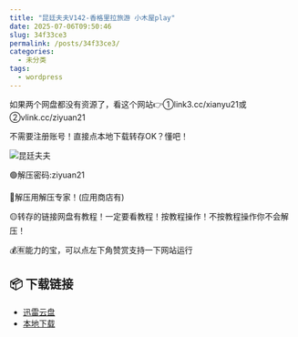 ```yaml
---
title: "昆廷夫夫V142-香格里拉旅游 小木屋play"
date: 2025-07-06T09:50:46
slug: 34f33ce3
permalink: /posts/34f33ce3/
categories:
  - 未分类
tags:
  - wordpress
---
```


如果两个网盘都没有资源了，看这个网站👉①link3.cc/xianyu21或②vlink.cc/ziyuan21

不需要注册账号！直接点本地下载转存OK？懂吧！

![昆廷夫夫](/images/wp/34f33ce3-fd906e9e.jpg)

🟢解压密码:ziyuan21

🔵解压用解压专家！(应用商店有)

🟡转存的链接网盘有教程！一定要看教程！按教程操作！不按教程操作你不会解压！

💰🈶能力的宝，可以点左下角赞赏支持一下网站运行

## 📦 下载链接
- [迅雷云盘](https://blziyuan21.com/pay-download/9531?key=c4b88683b8&down_id=0)
- [本地下载](https://blziyuan21.com/pay-download/9531?key=c4b88683b8&down_id=1)

